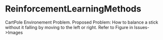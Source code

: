 # ReinforcementLearningMethods

 CartPole Environement Problem. Proposed Problem: How to balance a stick without it falling by moving to the left or right. Refer to Figure in Issues->Images
